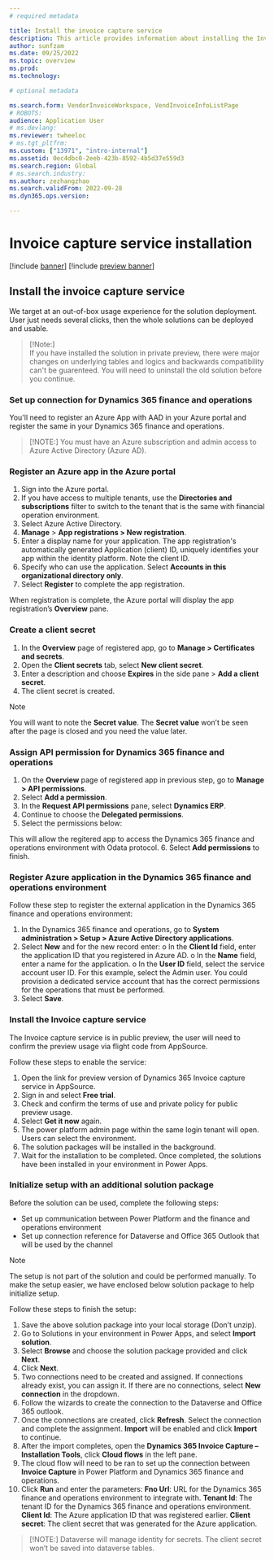```yaml
---
# required metadata

title: Install the invoice capture service 
description: This article provides information about installing the Invoice capture service. 
author: sunfzam
ms.date: 09/25/2022
ms.topic: overview
ms.prod: 
ms.technology: 

# optional metadata

ms.search.form: VendorInvoiceWorkspace, VendInvoiceInfoListPage
# ROBOTS: 
audience: Application User
# ms.devlang: 
ms.reviewer: twheeloc
# ms.tgt_pltfrm: 
ms.custom: ["13971", "intro-internal"]
ms.assetid: 0ec4dbc0-2eeb-423b-8592-4b5d37e559d3
ms.search.region: Global
# ms.search.industry: 
ms.author: zezhangzhao
ms.search.validFrom: 2022-09-28
ms.dyn365.ops.version: 

---
```


# Invoice capture service installation

[!include [banner](../includes/banner.md)]
[!include [preview banner](../includes/preview-banner.md)]

## Install the invoice capture service
We target at an out-of-box usage experience for the solution deployment. User just needs several clicks, then the whole solutions can be deployed and usable. 

>[!Note:]  
> If you have installed the solution in private preview, there were major changes on underlying tables and logics and backwards compatibility can't be guarenteed. 
> You will need to uninstall the old solution before you continue. 

### Set up connection for Dynamics 365 finance and operations

You'll need to register an Azure App with AAD in your Azure portal and register the same in your Dynamics 365 finance and operations. 
>[!NOTE:]
> You must have an Azure subscription and admin access to Azure Active Directory (Azure AD). 

### Register an Azure app in the Azure portal

1. Sign into the Azure portal.
2. If you have access to multiple tenants, use the **Directories and subscriptions** filter to switch to the tenant that is the same with financial operation environment. 
3. Select Azure Active Directory. 
4. **Manage** > **App registrations > New registration**.
5. Enter a display name for your application. The app registration's automatically generated Application (client) ID, uniquely identifies your app within the identity 
platform. Note the client ID. 
6. Specify who can use the application. Select **Accounts in this organizational directory only**. 
7. Select **Register** to complete the app registration. 

When registration is complete, the Azure portal will display the app registration’s **Overview** pane. 

### Create a client secret

1. In the **Overview** page of registered app, go to **Manage > Certificates and secrets**.
2. Open the **Client secrets** tab, select **New client secret**.
3. Enter a description and choose **Expires** in the side pane > **Add a client secret**. 
4. The client secret is created. 

>[!Note] 
> You will want to note the **Secret value**. The **Secret value** won’t be seen after the page is closed and you need the value later.  

### Assign API permission for Dynamics 365 finance and operations
1. On the **Overview** page of registered app in previous step, go to **Manage > API permissions**.
2. Select **Add a permission**.
3. In the **Request API permissions** pane, select **Dynamics ERP**.
4. Continue to choose the **Delegated permissions**.
5. Select the permissions below: 


This will allow the regitered app to access the Dynamics 365 finance and operations environment with Odata protocol.
6. Select **Add permissions** to finish.


### Register Azure application in the Dynamics 365 finance and operations environment

Follow these step to register the external application in the Dynamics 365 finance and operations environment:
1. In the Dynamics 365 finance and operations, go to **System administration > Setup > Azure Active Directory applications**. 
2. Select **New** and for the new record enter: 
o In the **Client Id** field, enter the application ID that you registered in Azure AD. 
o In the **Name** field, enter a name for the application. 
o In the **User ID** field, select the service account user ID. For this example, select the Admin user. You could provision a dedicated service account that has the
correct permissions for the operations that must be performed. 
3. Select **Save**.

### Install the Invoice capture service

The Invoice capture service is in public preview, the user will need to confirm the preview usage via flight code from AppSource. 

Follow these steps to enable the service:

1. Open the link for preview version of Dynamics 365 Invoice capture service in AppSource.
2. Sign in and select **Free trial**.
3. Check and confirm the terms of use and private policy for public preview usage. 
4. Select **Get it now** again.
5. The power platform admin page within the same login tenant will open. Users can select the environment.  
6. The solution packages will be installed in the background.
7. Wait for the installation to be completed. Once completed, the solutions have been installed in your environment in Power Apps.


### Initialize setup with an additional solution package

Before the solution can be used, complete the following steps: 
- Set up communication between Power Platform and the finance and operations environment 
- Set up connection reference for Dataverse and Office 365 Outlook that will be used by the channel

> [!NOTE] 
> The setup is not part of the solution and could be performed manually. To make the setup easier, we have enclosed below solution package to help initialize setup. 

Follow these steps to finish the setup:

1. Save the above solution package into your local storage (Don’t unzip). 
2. Go to Solutions in your environment in Power Apps, and select **Import solution**.
3. Select **Browse** and choose the solution package provided and click **Next**.
4. Click **Next**.   
5. Two connections need to be created and assigned. If connections already exist, you can assign it. If there are no connections, select **New connection** in 
the dropdown.
6. Follow the wizards to create the connection to the Dataverse and Office 365 outlook.
7. Once the connections are created, click **Refresh**. Select the connection and complete the assignment. **Import** will be enabled and click **Import** to continue.
8. After the import completes, open the **Dynamics 365 Invoice Capture – Installation Tools**, click **Cloud flows** in the left pane. 
9. The cloud flow will need to be ran to set up the connection between **Invoice Capture** in Power Platform and Dynamics 365 finance and operations. 
10. Click **Run** and enter the parameters: 
**Fno Url**: URL for the Dynamics 365 finance and operations environment to integrate with. 
**Tenant Id**: The tenant ID for the Dynamics 365 finance and operations environment. 
**Client Id**: The Azure application ID that was registered earlier. 
**Client secret**: The client secret that was generated for the Azure application.

>[!NOTE:] Dataverse will manage identity for secrets. The client secret won’t be saved into dataverse tables. 
 













